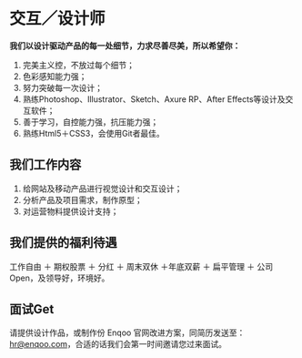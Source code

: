 # 交互／设计师 

**我们以设计驱动产品的每一处细节，力求尽善尽美，所以希望你：**

1. 完美主义控，不放过每个细节；
2. 色彩感知能力强；
3. 努力突破每一次设计；
4. 熟练Photoshop、Illustrator、Sketch、Axure RP、After Effects等设计及交互软件；
5. 善于学习，自控能力强，抗压能力强；
6. 熟练Html5＋CSS3，会使用Git者最佳。

## 我们工作内容

1. 给网站及移动产品进行视觉设计和交互设计；
2. 分析产品及项目需求，制作原型；
3. 对运营物料提供设计支持；

## 我们提供的福利待遇

工作自由 ＋ 期权股票 ＋ 分红 ＋ 周末双休 ＋年底双薪 ＋ 扁平管理 ＋ 公司Open，及领导好，环境好。

## 面试Get

请提供设计作品，或制作份 Enqoo 官网改进方案，同简历发送至：hr@enqoo.com，合适的话我们会第一时间邀请您过来面试。